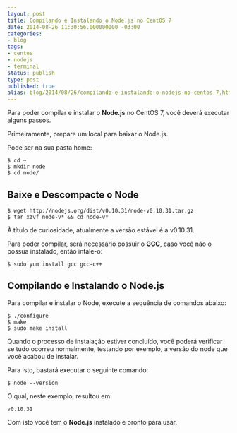 ```yaml
---
layout: post
title: Compilando e Instalando o Node.js no CentOS 7
date: 2014-08-26 11:30:56.000000000 -03:00
categories:
- blog
tags:
- centos
- nodejs
- terminal
status: publish
type: post
published: true
alias: blog/2014/08/26/compilando-e-instalando-o-nodejs-no-centos-7.html
---
```


Para poder compilar e instalar o **Node.js** no CentOS 7, você deverá executar alguns passos.

Primeiramente, prepare um local para baixar o Node.js.

Pode ser na sua pasta home:

	$ cd ~
	$ mkdir node
	$ cd node/

## Baixe e Descompacte o Node

	$ wget http://nodejs.org/dist/v0.10.31/node-v0.10.31.tar.gz
	$ tar xzvf node-v* && cd node-v*

À título de curiosidade, atualmente a versão estável é a v0.10.31.

Para poder compilar, será necessário possuir o **GCC**, caso você não o possua instalado, então intale-o:

	$ sudo yum install gcc gcc-c++

## Compilando e Instalando o Node.js

Para compilar e instalar o Node, execute a sequência de comandos abaixo:

	$ ./configure
	$ make
	$ sudo make install

Quando o processo de instalação estiver concluído, você poderá verificar se tudo ocorreu normalmente, testando por exemplo, a versão do node que você acabou de instalar.

Para isto, bastará executar o seguinte comando:

	$ node --version

O qual, neste exemplo, resultou em:

	v0.10.31

Com isto você tem o **Node.js** instalado e pronto para usar.